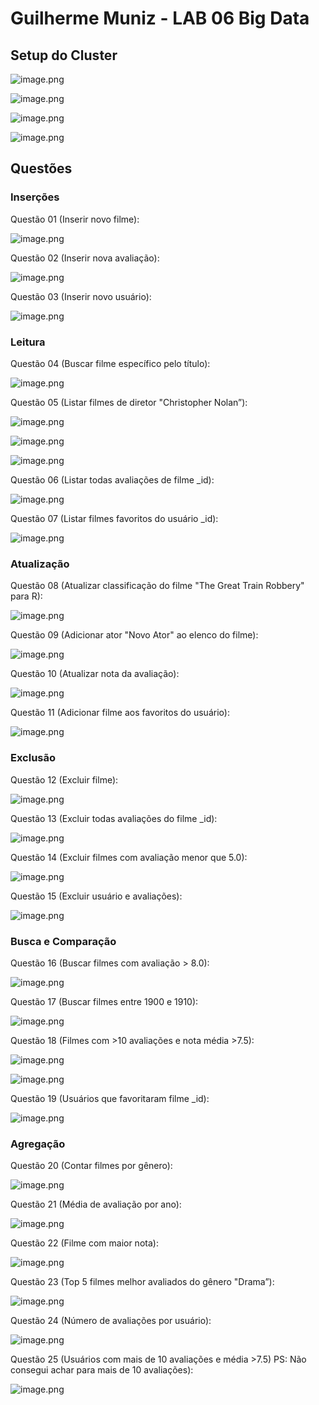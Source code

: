 # Guilherme Muniz - LAB 06 Big Data

## Setup do Cluster


![image.png](images/image.png)

![image.png](images/image%201.png)

![image.png](images/image%202.png)

![image.png](images/image%203.png)

## Questões

### Inserções

Questão 01 (Inserir novo filme): 

![image.png](images/image%204.png)

Questão 02 (Inserir nova avaliação): 

![image.png](images/image%205.png)

Questão 03 (Inserir novo usuário): 

![image.png](images/image%206.png)

### Leitura

Questão 04 (Buscar filme específico pelo título): 

![image.png](images/image%207.png)

Questão 05 (Listar filmes de diretor "Christopher Nolan”): 

![image.png](images/image%208.png)

![image.png](images/image%209.png)

![image.png](images/image%2010.png)

Questão 06 (Listar todas avaliações de filme _id): 

![image.png](images/image%2011.png)

Questão 07 (Listar filmes favoritos do usuário _id): 

![image.png](images/image%2012.png)

### Atualização

Questão 08 (Atualizar classificação do filme "The Great Train Robbery" para R): 

![image.png](images/image%2013.png)

Questão 09 (Adicionar ator "Novo Ator" ao elenco do filme): 

![image.png](images/image%2014.png)

Questão 10 (Atualizar nota da avaliação): 

![image.png](images/image%2015.png)

Questão 11 (Adicionar filme aos favoritos do usuário): 

![image.png](images/image%2016.png)

### Exclusão

Questão 12 (Excluir filme): 

![image.png](images/image%2017.png)

Questão 13 (Excluir todas avaliações do filme _id): 

![image.png](images/image%2018.png)

Questão 14 (Excluir filmes com avaliação menor que 5.0): 

![image.png](images/image%2019.png)

Questão 15 (Excluir usuário e avaliações): 

![image.png](images/image%2020.png)

### Busca e Comparação

Questão 16 (Buscar filmes com avaliação > 8.0): 

![image.png](images/image%2021.png)

Questão 17 (Buscar filmes entre 1900 e 1910): 

![image.png](images/image%2022.png)

Questão 18 (Filmes com >10 avaliações e nota média >7.5): 

![image.png](images/image%2023.png)

![image.png](images/image%2024.png)

Questão 19 (Usuários que favoritaram filme _id): 

![image.png](images/image%2025.png)

### Agregação

Questão 20 (Contar filmes por gênero): 

![image.png](images/image%2026.png)

Questão 21 (Média de avaliação por ano): 

![image.png](images/image%2027.png)

Questão 22 (Filme com maior nota): 

![image.png](images/image%2028.png)

Questão 23 (Top 5 filmes melhor avaliados do gênero "Drama”): 

![image.png](images/image%2029.png)

Questão 24 (Número de avaliações por usuário): 

![image.png](images/image%2030.png)

Questão 25 (Usuários com mais de 10 avaliações e média >7.5) PS: Não consegui achar para mais de 10 avaliações):

![image.png](images/image%2031.png)